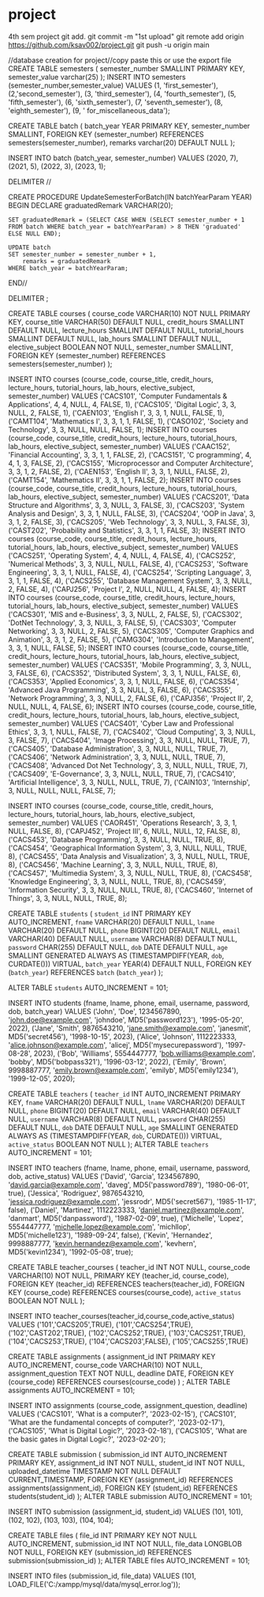 # project
4th sem project
git add. 
git commit -m "1st upload"
git remote add origin https://github.com/ksav002/project.git
git push -u origin main

//database creation for project//copy paste this or use the export file
CREATE TABLE semesters (
    semester_number SMALLINT PRIMARY KEY,
    semester_value varchar(25)
);
INSERT INTO semesters (semester_number,semester_value)
VALUES
    (1, 'first_semester'),
    (2,'second_semester'),
    (3, 'third_semester'),
    (4, 'fourth_semester'),
    (5, 'fifth_semester'),
    (6, 'sixth_semester'),
    (7, 'seventh_semester'),
    (8, 'eighth_semester'),
    (9, ' for_miscellaneous_data');


CREATE TABLE batch (
    batch_year YEAR PRIMARY KEY,
    semester_number SMALLINT,
    FOREIGN KEY (semester_number) REFERENCES semesters(semester_number),
    remarks varchar(20) DEFAULT NULL
);

INSERT INTO batch (batch_year, semester_number)
VALUES
    (2020, 7),
    (2021, 5),
    (2022, 3),
    (2023, 1);

DELIMITER //

CREATE PROCEDURE UpdateSemesterForBatch(IN batchYearParam YEAR)
BEGIN
    DECLARE graduatedRemark VARCHAR(20);
    
    SET graduatedRemark = (SELECT CASE WHEN (SELECT semester_number + 1 FROM batch WHERE batch_year = batchYearParam) > 8 THEN 'graduated' ELSE NULL END);
    
    UPDATE batch
    SET semester_number = semester_number + 1,
        remarks = graduatedRemark
    WHERE batch_year = batchYearParam;
END//

DELIMITER ;

CREATE TABLE courses (
  course_code VARCHAR(10) NOT NULL PRIMARY KEY,
  course_title VARCHAR(50) DEFAULT NULL,
  credit_hours SMALLINT DEFAULT NULL,
  lecture_hours SMALLINT DEFAULT NULL,
  tutorial_hours SMALLINT DEFAULT NULL,
  lab_hours SMALLINT DEFAULT NULL,
  elective_subject BOOLEAN NOT NULL,
  semester_number SMALLINT,
  FOREIGN KEY (semester_number) REFERENCES semesters(semester_number)
);

INSERT INTO courses (course_code, course_title, credit_hours, lecture_hours, tutorial_hours, lab_hours, elective_subject, semester_number)
VALUES
('CACS101', 'Computer Fundamentals & Applications', 4, 4, NULL, 4, FALSE, 1),
('CACS105', 'Digital Logic', 3, 3, NULL, 2, FALSE, 1),
('CAEN103', 'English I', 3, 3, 1, NULL, FALSE, 1),
('CAMT104', 'Mathematics I', 3, 3, 1, 1, FALSE, 1),
('CASO102', 'Society and Technology', 3, 3, NULL, NULL, FALSE, 1);
INSERT INTO courses (course_code, course_title, credit_hours, lecture_hours, tutorial_hours, lab_hours, elective_subject, semester_number)
VALUES
('CAAC152', 'Financial Accounting', 3, 3, 1, 1, FALSE, 2),
('CACS151', 'C programming', 4, 4, 1, 3, FALSE, 2),
('CACS155', 'Microprocessor and Computer Architecture', 3, 3, 1, 2, FALSE, 2),
('CAEN153', 'English II', 3, 3, 1, NULL, FALSE, 2),
('CAMT154', 'Mathematics II', 3, 3, 1, 1, FALSE, 2);
INSERT INTO courses (course_code, course_title, credit_hours, lecture_hours, tutorial_hours, lab_hours, elective_subject, semester_number)
VALUES
('CACS201', 'Data Structure and Algorithms', 3, 3, NULL, 3, FALSE, 3),
('CACS203', 'System Analysis and Design', 3, 3, 1, NULL, FALSE, 3),
('CACS204', 'OOP in Java', 3, 3, 1, 2, FALSE, 3),
('CACS205', 'Web Technology', 3, 3, NULL, 3, FALSE, 3),
('CAST202', 'Probability and Statistics', 3, 3, 1, 1, FALSE, 3);
INSERT INTO courses (course_code, course_title, credit_hours, lecture_hours, tutorial_hours, lab_hours, elective_subject, semester_number)
VALUES
('CACS251', 'Operating System', 4, 4, NULL, 4, FALSE, 4),
('CACS252', 'Numerical Methods', 3, 3, NULL, NULL, FALSE, 4),
('CACS253', 'Software Engineering', 3, 3, 1, NULL, FALSE, 4),
('CACS254', 'Scripting Language', 3, 3, 1, 1, FALSE, 4),
('CACS255', 'Database Management System', 3, 3, NULL, 2, FALSE, 4),
('CAPJ256', 'Project I', 2, NULL, NULL, 4, FALSE, 4);
INSERT INTO courses (course_code, course_title, credit_hours, lecture_hours, tutorial_hours, lab_hours, elective_subject, semester_number)
VALUES
('CACS301', 'MIS and e-Business', 3, 3, NULL, 2, FALSE, 5),
('CACS302', 'DotNet Technology', 3, 3, NULL, 3, FALSE, 5),
('CACS303', 'Computer Networking', 3, 3, NULL, 2, FALSE, 5),
('CACS305', 'Computer Graphics and Animation', 3, 3, 1, 2, FALSE, 5),
('CAMG304', 'Introduction to Management', 3, 3, 1, NULL, FALSE, 5);
INSERT INTO courses (course_code, course_title, credit_hours, lecture_hours, tutorial_hours, lab_hours, elective_subject, semester_number)
VALUES
('CACS351', 'Mobile Programming', 3, 3, NULL, 3, FALSE, 6),
('CACS352', 'Distributed System', 3, 3, 1, NULL, FALSE, 6),
('CACS353', 'Applied Economics', 3, 3, 1, NULL, FALSE, 6),
('CACS354', 'Advanced Java Programming', 3, 3, NULL, 3, FALSE, 6),
('CACS355', 'Network Programming', 3, 3, NULL, 2, FALSE, 6),
('CAPJ356', 'Project II', 2, NULL, NULL, 4, FALSE, 6);
INSERT INTO courses (course_code, course_title, credit_hours, lecture_hours, tutorial_hours, lab_hours, elective_subject, semester_number)
VALUES
('CACS401', 'Cyber Law and Professional Ethics', 3, 3, 1, NULL, FALSE, 7),
('CACS402', 'Cloud Computing', 3, 3, NULL, 3, FALSE, 7),
('CACS404', 'Image Processing', 3, 3, NULL, NULL, TRUE, 7),
('CACS405', 'Database Administration', 3, 3, NULL, NULL, TRUE, 7),
('CACS406', 'Network Administration', 3, 3, NULL, NULL, TRUE, 7),
('CACS408', 'Advanced Dot Net Technology', 3, 3, NULL, NULL, TRUE, 7),
('CACS409', 'E-Governance', 3, 3, NULL, NULL, TRUE, 7),
('CACS410', 'Artificial Intelligence', 3, 3, NULL, NULL, TRUE, 7),
('CAIN103', 'Internship', 3, NULL, NULL, NULL, FALSE, 7);


INSERT INTO courses (course_code, course_title, credit_hours, lecture_hours, tutorial_hours, lab_hours, elective_subject, semester_number)
VALUES
('CAOR451', 'Operations Research', 3, 3, 1, NULL, FALSE, 8),
('CAPJ452', 'Project III', 6, NULL, NULL, 12, FALSE, 8),
('CACS453', 'Database Programming', 3, 3, NULL, NULL, TRUE, 8),
('CACS454', 'Geographical Information System', 3, 3, NULL, NULL, TRUE, 8),
('CACS455', 'Data Analysis and Visualization', 3, 3, NULL, NULL, TRUE, 8),
('CACS456', 'Machine Learning', 3, 3, NULL, NULL, TRUE, 8),
('CACS457', 'Multimedia System', 3, 3, NULL, NULL, TRUE, 8),
('CACS458', 'Knowledge Engineering', 3, 3, NULL, NULL, TRUE, 8),
('CACS459', 'Information Security', 3, 3, NULL, NULL, TRUE, 8),
('CACS460', 'Internet of Things', 3, 3, NULL, NULL, TRUE, 8);


CREATE TABLE `students` (
  `student_id` INT PRIMARY KEY AUTO_INCREMENT,
  `fname` VARCHAR(20) DEFAULT NULL,
  `lname` VARCHAR(20) DEFAULT NULL,
  `phone` BIGINT(20) DEFAULT NULL,
  `email` VARCHAR(40) DEFAULT NULL,
  `username` VARCHAR(8) DEFAULT NULL,
  `password` CHAR(255) DEFAULT NULL,
  `dob` DATE DEFAULT NULL,
  `age` SMALLINT GENERATED ALWAYS AS (TIMESTAMPDIFF(YEAR, `dob`, CURDATE())) VIRTUAL,
  `batch_year` YEAR(4) DEFAULT NULL,
  FOREIGN KEY (`batch_year`) REFERENCES `batch` (`batch_year`)
);

ALTER TABLE `students` AUTO_INCREMENT = 101;

INSERT INTO students (fname, lname, phone, email, username, password, dob, batch_year)
VALUES
    ('John', 'Doe', 1234567890, 'john.doe@example.com', 'johndoe', MD5('password123'), '1995-05-20', 2022),
    ('Jane', 'Smith', 9876543210, 'jane.smith@example.com', 'janesmit', MD5('secret456'), '1998-10-15', 2023),
    ('Alice', 'Johnson', 1112223333, 'alice.johnson@example.com', 'alicej', MD5('mysecurepassword'), '1997-08-28', 2023),
    ('Bob', 'Williams', 5554447777, 'bob.williams@example.com', 'bobby', MD5('bobpass321'), '1996-03-12', 2022),
    ('Emily', 'Brown', 9998887777, 'emily.brown@example.com', 'emilyb', MD5('emily1234'), '1999-12-05', 2020);


CREATE TABLE `teachers` (
  `teacher_id` INT AUTO_INCREMENT PRIMARY KEY,
  `fname` VARCHAR(20) DEFAULT NULL,
  `lname` VARCHAR(20) DEFAULT NULL,
  `phone` BIGINT(20) DEFAULT NULL,
  `email` VARCHAR(40) DEFAULT NULL,
  `username` VARCHAR(8) DEFAULT NULL,
  `password` CHAR(255) DEFAULT NULL,
  `dob` DATE DEFAULT NULL,
  `age` SMALLINT GENERATED ALWAYS AS (TIMESTAMPDIFF(YEAR, `dob`, CURDATE())) VIRTUAL,
  `active_status` BOOLEAN NOT NULL
);
ALTER TABLE `teachers` AUTO_INCREMENT = 101;

INSERT INTO teachers (fname, lname, phone, email, username, password, dob, active_status)
VALUES
    ('David', 'Garcia', 1234567890, 'david.garcia@example.com', 'daveg', MD5('password789'), '1980-06-01', true),
    ('Jessica', 'Rodriguez', 9876543210, 'jessica.rodriguez@example.com', 'jessrodr', MD5('secret567'), '1985-11-17', false),
    ('Daniel', 'Martinez', 1112223333, 'daniel.martinez@example.com', 'danmart', MD5('danpassword'), '1987-02-09', true),
    ('Michelle', 'Lopez', 5554447777, 'michelle.lopez@example.com', 'michllop', MD5('michelle123'), '1989-09-24', false),
    ('Kevin', 'Hernandez', 9998887777, 'kevin.hernandez@example.com', 'kevhern', MD5('kevin1234'), '1992-05-08', true);

CREATE TABLE teacher_courses (
  teacher_id INT NOT NULL,
  course_code VARCHAR(10) NOT NULL,
  PRIMARY KEY (teacher_id, course_code),
  FOREIGN KEY (teacher_id) REFERENCES teachers(teacher_id),
  FOREIGN KEY (course_code) REFERENCES courses(course_code),
  `active_status` BOOLEAN NOT NULL
);

INSERT INTO teacher_courses(teacher_id,course_code,active_status)
VALUES 
('101','CACS205',TRUE),
('101','CACS254',TRUE),
('102','CAST202',TRUE),
('102','CACS252',TRUE),
('103','CACS251',TRUE),
('104','CACS253',TRUE),
('104','CACS203',FALSE),
('105','CACS255',TRUE)

CREATE TABLE assignments (
  assignment_id INT PRIMARY KEY AUTO_INCREMENT,
  course_code VARCHAR(10) NOT NULL,
  assignment_question TEXT NOT NULL,
  deadline DATE,
  FOREIGN KEY (course_code) REFERENCES courses(course_code)
) ;
ALTER TABLE assignments AUTO_INCREMENT = 101;


INSERT INTO assignments (course_code, assignment_question, deadline)
VALUES
('CACS101', 'What is a computer?', '2023-02-15'),
('CACS101', 'What are the fundamental concepts of computer?', '2023-02-17'),
('CACS105', 'What is Digital Logic?', '2023-02-18'),
('CACS105', 'What are the basic gates in Digital Logic?', '2023-02-20');

CREATE TABLE submission (
    submission_id INT AUTO_INCREMENT PRIMARY KEY,
    assignment_id INT NOT NULL,
    student_id INT NOT NULL,
    uploaded_datetime TIMESTAMP NOT NULL DEFAULT CURRENT_TIMESTAMP,
    FOREIGN KEY (assignment_id) REFERENCES assignments(assignment_id),
    FOREIGN KEY (student_id) REFERENCES students(student_id)
);
ALTER TABLE submission AUTO_INCREMENT = 101;

INSERT INTO submission (assignment_id, student_id)
VALUES
    (101, 101),
    (102, 102),
    (103, 103),
    (104, 104);

CREATE TABLE files (
    file_id INT PRIMARY KEY NOT NULL AUTO_INCREMENT,
    submission_id INT NOT NULL,
    file_data LONGBLOB NOT NULL,
    FOREIGN KEY (submission_id) REFERENCES submission(submission_id)
);
ALTER TABLE files AUTO_INCREMENT = 101;

INSERT INTO files (submission_id, file_data)
VALUES (101, LOAD_FILE('C:/xampp/mysql/data/mysql_error.log'));
